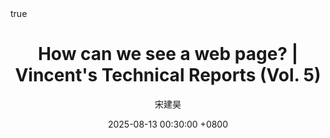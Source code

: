 ---
title: How can we see a web page? | Vincent's Technical Reports (Vol. 5)
date: 2025-08-13 00:30:00 +0800
categories: [Vincent's Technical Reports]
tags: [Web,Network]
pin: true
author: 宋建昊

toc: true
comments: true
typora-root-url: ../../framontom.github.io
math: true
mermaid: true
---